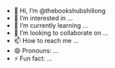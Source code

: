 - 👋 Hi, I’m @thebookshubshillong
- 👀 I’m interested in ...
- 🌱 I’m currently learning ...
- 💞️ I’m looking to collaborate on ...
- 📫 How to reach me ...
- 😄 Pronouns: ...
- ⚡ Fun fact: ...

<!---
thebookshubshillong/thebookshubshillong is a ✨ special ✨ repository because its `README.md` (this file) appears on your GitHub profile.
You can click the Preview link to take a look at your changes.
--->
